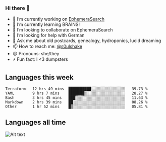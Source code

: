 ### Hi there 👋

<!--
**soulshake/soulshake** is a ✨ _special_ ✨ repository because its `README.md` (this file) appears on your GitHub profile.

Here are some ideas to get you started:

- 🔭 I’m currently working on ...
- 🌱 I’m currently learning ...
- 👯 I’m looking to collaborate on ...
- 🤔 I’m looking for help with ...
- 💬 Ask me about ...
- 📫 How to reach me: ...
- 😄 Pronouns: ...
- ⚡ Fun fact: ...
-->


- 🔭 I’m currently working on [EphemeraSearch](https://www.ephemerasearch.com/)
- 🌱 I’m currently learning BRAINS!
- 👯 I’m looking to collaborate on EphemeraSearch
- 🤔 I’m looking for help with German
- 💬 Ask me about old postcards, genealogy, hydroponics, lucid dreaming
- 📫 How to reach me: [@s0ulshake](https://twitter.com/soulshake)
- 😄 Pronouns: she/they
- ⚡ Fun fact: I <3 dumpsters

## Languages this week

<!--START_SECTION:waka-->
```text
Terraform   12 hrs 49 mins  ██████████░░░░░░░░░░░░░░░   39.73 % 
YAML        9 hrs 7 mins    ███████░░░░░░░░░░░░░░░░░░   28.27 % 
Bash        3 hrs 45 mins   ███░░░░░░░░░░░░░░░░░░░░░░   11.63 % 
Markdown    2 hrs 39 mins   ██░░░░░░░░░░░░░░░░░░░░░░░   08.26 % 
Other       1 hr 52 mins    █▒░░░░░░░░░░░░░░░░░░░░░░░   05.81 % 
```
<!--END_SECTION:waka-->

## Languages all time
![Alt text](https://wakatime.com/share/@aj/6aa10b67-a5e9-4fb1-acaf-8692f4385172.svg)
